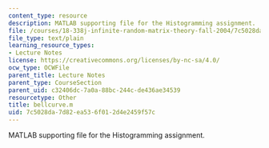 ```yaml
---
content_type: resource
description: MATLAB supporting file for the Histogramming assignment.
file: /courses/18-338j-infinite-random-matrix-theory-fall-2004/7c5028da7d82ea536f012d4e2459f57c_bellcurve.m
file_type: text/plain
learning_resource_types:
- Lecture Notes
license: https://creativecommons.org/licenses/by-nc-sa/4.0/
ocw_type: OCWFile
parent_title: Lecture Notes
parent_type: CourseSection
parent_uid: c32406dc-7a0a-88bc-244c-de436ae34539
resourcetype: Other
title: bellcurve.m
uid: 7c5028da-7d82-ea53-6f01-2d4e2459f57c
---
```

MATLAB supporting file for the Histogramming assignment.